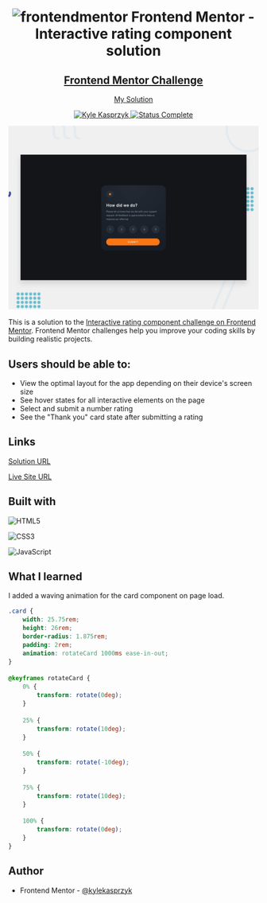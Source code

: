 <div id="top"></div>

<div align="center">
  <h1><img src="https://www.frontendmentor.io/static/images/logo-mobile.svg" alt="frontendmentor"> Frontend Mentor - Interactive rating component solution</h1>
  <h2>
    <a href="https://www.frontendmentor.io/challenges/interactive-rating-component-koxpeBUmI"><strong>Frontend Mentor Challenge</strong></a>  </h2>
    <p>
    <a href="https://kylekasprzyk.github.io/Frontend-Mentor-interactive-rating-component/">My Solution</a>
  </p>
</div>

<!-- bagdes -->
<div align="center">
  <!-- profile -->
  <a href="https://www.frontendmentor.io/profile/kylekasprzyk">
    <img src="https://img.shields.io/badge/Profile-Kyle%20Kasprzyk-blue" alt="Kyle Kasprzyk">
  </a>
  <!-- status -->
    <a href="#">
    <img src="https://img.shields.io/badge/Status-Complete-brightgreen" alt="Status Complete">
  </a>
</div>

![](./design/desktop-preview.jpg)

This is a solution to the [Interactive rating component challenge on Frontend Mentor](https://www.frontendmentor.io/challenges/interactive-rating-component-koxpeBUmI). Frontend Mentor challenges help you improve your coding skills by building realistic projects. 

## Users should be able to:

- View the optimal layout for the app depending on their device's screen size
- See hover states for all interactive elements on the page
- Select and submit a number rating
- See the "Thank you" card state after submitting a rating

## Links

[Solution URL](https://www.frontendmentor.io/solutions/interactive-rating-component-solution-C7VcLlqaC2)

[Live Site URL](https://kylekasprzyk.github.io/Frontend-Mentor-interactive-rating-component/)

## Built with

![HTML5](https://img.shields.io/badge/html5-%23E34F26.svg?style=plastic&logo=html5&logoColor=white)
  
![CSS3](https://img.shields.io/badge/css3-%231572B6.svg?style=plastic&logo=css3&logoColor=white)
  
![JavaScript](https://img.shields.io/badge/javascript-%23323330.svg?style=plastic&logo=javascript&logoColor=%23F7DF1E)

## What I learned

I added a waving animation for the card component on page load.

```css
.card {
    width: 25.75rem;
    height: 26rem;
    border-radius: 1.875rem;
    padding: 2rem;
    animation: rotateCard 1000ms ease-in-out;
}

@keyframes rotateCard {
    0% {
        transform: rotate(0deg);
    }

    25% {
        transform: rotate(10deg);
    }

    50% {
        transform: rotate(-10deg);
    }

    75% {
        transform: rotate(10deg);
    }

    100% {
        transform: rotate(0deg);
    }
}
```

## Author

- Frontend Mentor - [@kylekasprzyk](https://www.frontendmentor.io/profile/kylekasprzyk)
